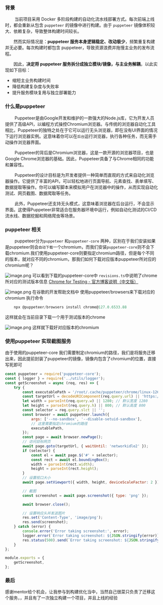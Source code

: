 ### 背景

        当前项目采用 Docker 多阶段构建的自动化流水线部署方式。每次前端上线时，都会重新从包含 `puppeteer` 的镜像中进行构建。由于 `puppeteer` 镜像体积较大、依赖复杂，导致整体构建时间较长。

　　然而实际情况是：**puppeteer 服务本身逻辑稳定、改动极少**，频繁重复构建并无必要。每次构建时都包含 puppeteer，导致资源浪费并拖慢主业务的发布流程。

　　因此，**决定将 puppeteer 服务拆分成独立模块/镜像，与主业务解耦**，以此实现如下目标：

*   缩短主业务构建时间
*   降低构建复杂度与失败率
*   提升服务模块复用与独立部署能力

### 什么是puppeteer

        Puppeteer是由Google开发和维护的一款强大的Node.js库，它为开发人员提供了高级API，以编程方式操控Chromium浏览器。与传统的浏览器自动化工具相比，Puppeteer的独特之处在于它可以运行无头浏览器，即在没有UI界面的情况下运行浏览器实例。这意味着你可以在`后台`运行浏览器，执行各种任务，而无需手动操作浏览器界面。

        Puppeteer的背后是Chromium浏览器，这是一款开源的浏览器项目，也是Google Chrome浏览器的基础。因此，Puppeteer具备了与Chrome相同的功能和兼容性。

        Puppeteer的设计目标是为开发者提供一种简单而直观的方式来自动化浏览器操作。它提供了丰富的API，可以轻松地进行页面导航、元素查找、表单填写、数据提取等操作。你可以编写脚本来模拟用户在浏览器中的操作，从而实现自动化测试、网页截图、数据爬取等任务。

        此外，Puppeteer还支持无头模式，这意味着浏览器在后台运行，不会显示界面。这使得Puppeteer非常适合在服务器环境中运行，例如自动化测试的CI/CD流水线、数据挖掘和网络爬虫等场景。

### puppeteer 相关

        puppeteer分为`puppeteer` 和`puppeteer-core` 两种，区别在于我们安装如果是puppeteer则会`自动下载`一个chromium，而我们安装`puppeteer-core`则不会下载chromium.我们使用puppeteer-core则要指定chromium路径，但是每个不同的版本，就对应不同的chromium，那我们如何下载对应版本puppeteer所对应的chromium呢？

![image.png](https://p0-xtjj-private.juejin.cn/tos-cn-i-73owjymdk6/3c14a3aa8b9844659d12bd307c2c90b5~tplv-73owjymdk6-jj-mark-v1:0:0:0:0:5o6Y6YeR5oqA5pyv56S-5Yy6IEAgTXJf5p2O5YWI55Sf:q75.awebp?policy=eyJ2bSI6MywidWlkIjoiNDQwOTQ4NDAzNjI4NzcyMyJ9&rk3s=f64ab15b&x-orig-authkey=f32326d3454f2ac7e96d3d06cdbb035152127018&x-orig-expires=1757840467&x-orig-sign=bnaXZiGkvIqJiJdWXVp33F2CSEE%3D)
可以看到下载的puppeteer-core中 `revisions.ts`中说明了chrome所对应的测试版本信息
[Chrome for Testing - 官方博客说明（中文版）](https://developer.chrome.com/blog/chrome-for-testing?hl=zh-cn)

![image.png](https://p0-xtjj-private.juejin.cn/tos-cn-i-73owjymdk6/718d114ae9d243508791d75d6bdc117d~tplv-73owjymdk6-jj-mark-v1:0:0:0:0:5o6Y6YeR5oqA5pyv56S-5Yy6IEAgTXJf5p2O5YWI55Sf:q75.awebp?policy=eyJ2bSI6MywidWlkIjoiNDQwOTQ4NDAzNjI4NzcyMyJ9&rk3s=f64ab15b&x-orig-authkey=f32326d3454f2ac7e96d3d06cdbb035152127018&x-orig-expires=1757840467&x-orig-sign=A5gUWNzDUJxLqbz6H1BcQ3qImkI%3D)
在谷歌的开发帮助文档中 使用puppeteer/browsers来下载对应的chromium
执行命令

```js
    npx @puppeteer/browsers install chrome@127.0.6533.88
```

这样就会在当前目录下载一个用于测试版本的chrome

![image.png](https://p0-xtjj-private.juejin.cn/tos-cn-i-73owjymdk6/aa6e2e6a6e1e4d2ba0650651a6666ebe~tplv-73owjymdk6-jj-mark-v1:0:0:0:0:5o6Y6YeR5oqA5pyv56S-5Yy6IEAgTXJf5p2O5YWI55Sf:q75.awebp?policy=eyJ2bSI6MywidWlkIjoiNDQwOTQ4NDAzNjI4NzcyMyJ9&rk3s=f64ab15b&x-orig-authkey=f32326d3454f2ac7e96d3d06cdbb035152127018&x-orig-expires=1757840467&x-orig-sign=5wVsjAZzhL9qnqYmt9gJCLhCqD0%3D)
这样就下载好对应版本的chromium

### 使用puppeteer 实现截图服务

由于使用的puppeteer-core 我们需要制定chromium的路径，我们是将服务迁移出来，因此提前封装了puppeteer的镜像，镜像内包含了chromium的位置，直接写死即可

```js
const puppeteer = require('puppeteer-core');
const { logger } = require('../utils/logger');
const getScreenshot = async (req, res) => {
    try {
        const executablePath = '/root/.cache/puppeteer/chrome/linux-126.0.6478.126/chrome-linux64/chrome';
        const targetUrl = decodeURIComponent(req.query.url) || 'https://www.bohrium.com/intro';
        let width = parseInt(req.query.w) || 1280; // 默认宽度 1280
        let height = parseInt(req.query.h) || 800; // 默认高度 800
        const selector = req.query.slct || '';
        const browser = await puppeteer.launch({
            args: ['--no-sandbox', '--disable-setuid-sandbox'],
            // 这里需要指定chromium的路径
            executablePath,
        });
        const page = await browser.newPage();
        // 访问目标网页
        await page.goto(targetUrl, { waitUntil: 'networkidle2' });
        if (selector) {
            const el = await page.$('#' + selector);
            const rect = await el.boundingBox();
            width = parseInt(rect.width);
            height = parseInt(rect.height);
        }
        // 设置视口大小
        await page.setViewport({ width, height, deviceScaleFactor: 2 });

        // 截图
        const screenshot = await page.screenshot({ type: 'png' });

        await browser.close();

        // 设置响应头并发送图片
        res.set('Content-Type', 'image/png');
        res.send(screenshot);
    } catch (error) {
        console.error('Error taking screenshot:', error);
        logger.error(`Error taking screenshot: ${JSON.stringify(error)}`);
        res.status(500).send(`Error taking screenshot: ${JSON.stringify(error)}`);
    }
};

module.exports = {
    getScreenshot,
};

```

### 最后

感谢mentor给个机会，让我参与到构建优化当中，当然自己很菜只负责了迁移这个服务，，并且有了一次独立构建一个项目，并且上线的经验

